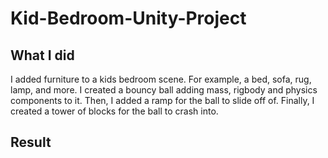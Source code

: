 # Kid-Bedroom-Unity-Project

## What I did
I added furniture to a kids bedroom scene. For example, a bed, sofa, rug, lamp, and more. I created a bouncy ball adding mass, rigbody and physics components to it. Then, I added a ramp for the ball to slide off of. Finally, I created a tower of blocks for the ball to crash into. 

## Result


